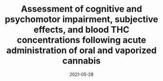 ---
title: "Assessment of cognitive and psychomotor impairment, subjective effects, and blood THC concentrations following acute administration of oral and vaporized cannabis"
collection: publications
permalink: /publication/2021-05-28-cannabis-impairment
date: 2021-05-28
venue: 'Journal of Psychopharmacology'
link: 'https://doi.org/10.1177/02698811211021583'
citation: 'Spindle TR, <b>Martin EL</b>, Grabenauer M, Woodward T, Milburn M, &amp; Vandrey R. Assessment of cognitive and psychomotor impairment, subjective effects, and blood THC concentrations following acute administration of oral and vaporized cannabis. <i>Journal of Psychopharmacology</i>. (2020).'
---